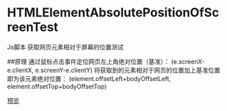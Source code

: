 # HTMLElementAbsolutePositionOfScreenTest
Js脚本 获取网页元素相对于屏幕的位置测试

##原理
通过鼠标点击事件定位网页左上角绝对位置（基准）：
(e.screenX-e.clientX, e.screenY-e.clientY)
将获取到的元素相对于网页的位置加上基准位置即为该元素绝对位置：
(element.offsetLeft+bodyOffsetLeft, element.offsetTop+bodyOffsetTop)


[预览](https://exsper.github.io/HTMLElementAbsolutePositionOfScreenTest/index.html)
